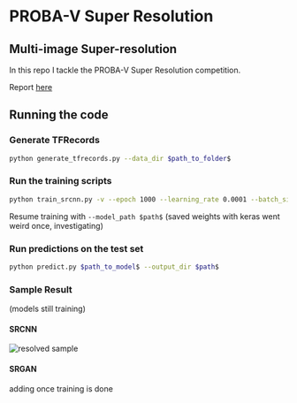# PROBA-V Super Resolution
## Multi-image Super-resolution

In this repo I tackle the PROBA-V Super Resolution competition.

Report [here](https://neuralburst.com/probav-super-resolution/ "Report")

## Running the code

### Generate TFRecords

```bash
python generate_tfrecords.py --data_dir $path_to_folder$
```

### Run the training scripts

```bash
python train_srcnn.py -v --epoch 1000 --learning_rate 0.0001 --batch_size 4 
```
Resume training with ```--model_path $path$``` (saved weights with keras went weird once, investigating)

### Run predictions on the test set

```bash
python predict.py $path_to_model$ --output_dir $path$
```


### Sample Result
(models still training)

#### SRCNN
![resolved sample](https://neuralburst.com/content/images/2019/07/399-1.png)

#### SRGAN
adding once training is done
